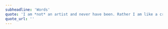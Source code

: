 ```yaml
---
subheadline: 'Words'
quote: 'I am *not* an artist and never have been. Rather I am like a craftsman and feel very close to the mediaeval artisans who produced their work anonymously and who, along with their apprentices, had a true feeling for the physical materials they were working with. <cite>Werner Herzog</cite>'
quote_url: ''
---
```

